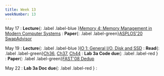 ```yaml
---
title: Week 13
weekNumber: 13
---
```


May 17
: **Lecture**{: .label .label-blue }[Memory 4: Memory Management in Modern Computer Systems](/sp22/assets/slides/lec17_memory4.pdf)
    : **Paper**{: .label .label-green}[ASPLOS'20 SwapAdvisor](https://dl.acm.org/doi/10.1145/3373376.3378530)

May 19
: **Lecture**{: .label .label-blue }[IO 1: General I/O, Disk and SSD](/sp22/assets/slides/lec18_IO1.pdf)
    : **Read**{: .label .label-green}[Ch36](https://pages.cs.wisc.edu/~remzi/OSTEP/file-devices.pdf), [Ch37](https://pages.cs.wisc.edu/~remzi/OSTEP/file-disks.pdf), [Ch44](https://pages.cs.wisc.edu/~remzi/OSTEP/file-ssd.pdf)
: **Lab 3a Code due**{: .label .label-red }
    : **Paper**{: .label .label-green}[FAST'08 Dedup](https://www.usenix.org/legacy/events/fast08/tech/zhu.html)

May 22
: **Lab 3a Doc due**{: .label .label-red }
    : &emsp;
